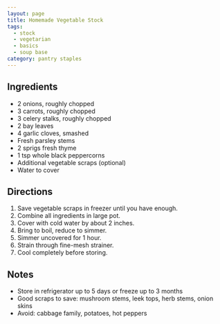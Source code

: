 ```yaml
---
layout: page
title: Homemade Vegetable Stock
tags:
  - stock
  - vegetarian
  - basics
  - soup base
category: pantry staples
---
```


## Ingredients
* 2 onions, roughly chopped
* 3 carrots, roughly chopped
* 3 celery stalks, roughly chopped
* 2 bay leaves
* 4 garlic cloves, smashed
* Fresh parsley stems
* 2 sprigs fresh thyme
* 1 tsp whole black peppercorns
* Additional vegetable scraps (optional)
* Water to cover

## Directions
1. Save vegetable scraps in freezer until you have enough.
2. Combine all ingredients in large pot.
3. Cover with cold water by about 2 inches.
4. Bring to boil, reduce to simmer.
5. Simmer uncovered for 1 hour.
6. Strain through fine-mesh strainer.
7. Cool completely before storing.

## Notes
* Store in refrigerator up to 5 days or freeze up to 3 months
* Good scraps to save: mushroom stems, leek tops, herb stems, onion skins
* Avoid: cabbage family, potatoes, hot peppers

